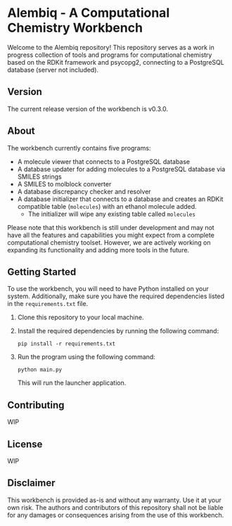 
# Alembiq - A Computational Chemistry Workbench

Welcome to the Alembiq repository! This repository serves as a work in progress collection of tools and programs for computational chemistry based on the RDKit framework and psycopg2, connecting to a PostgreSQL database (server not included).

## Version

The current release version of the workbench is v0.3.0.

## About

The workbench currently contains five programs:
- A molecule viewer that connects to a PostgreSQL database
- A database updater for adding molecules to a PostgreSQL database via SMILES strings
- A SMILES to molblock converter
- A database discrepancy checker and resolver
- A database initializer that connects to a database and creates an RDKit compatible table (`molecules`) with an ethanol molecule added.
   - The initializer will wipe any existing table called `molecules`

Please note that this workbench is still under development and may not have all the features and capabilities you might expect from a complete computational chemistry toolset. However, we are actively working on expanding its functionality and adding more tools in the future.

## Getting Started

To use the workbench, you will need to have Python installed on your system. Additionally, make sure you have the required dependencies listed in the `requirements.txt` file.

1. Clone this repository to your local machine.
2. Install the required dependencies by running the following command:

   ```
   pip install -r requirements.txt
   ```

3. Run the program using the following command:

   ```
   python main.py
   ```

   This will run the launcher application.

## Contributing

WIP

## License

WIP

## Disclaimer

This workbench is provided as-is and without any warranty. Use it at your own risk. The authors and contributors of this repository shall not be liable for any damages or consequences arising from the use of this workbench.

